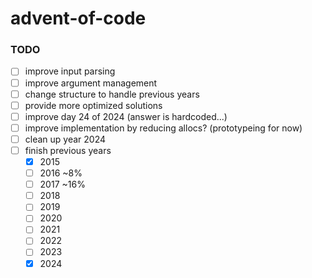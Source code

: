 # advent-of-code

### TODO

- [ ] improve input parsing
- [ ] improve argument management
- [ ] change structure to handle previous years
- [ ] provide more optimized solutions
- [ ] improve day 24 of 2024 (answer is hardcoded...)
- [ ] improve implementation by reducing allocs? (prototypeing for now)
- [ ] clean up year 2024
- [ ] finish previous years
    - [X] 2015
    - [ ] 2016 ~8%
    - [ ] 2017 ~16%
    - [ ] 2018
    - [ ] 2019
    - [ ] 2020
    - [ ] 2021
    - [ ] 2022
    - [ ] 2023
    - [X] 2024
